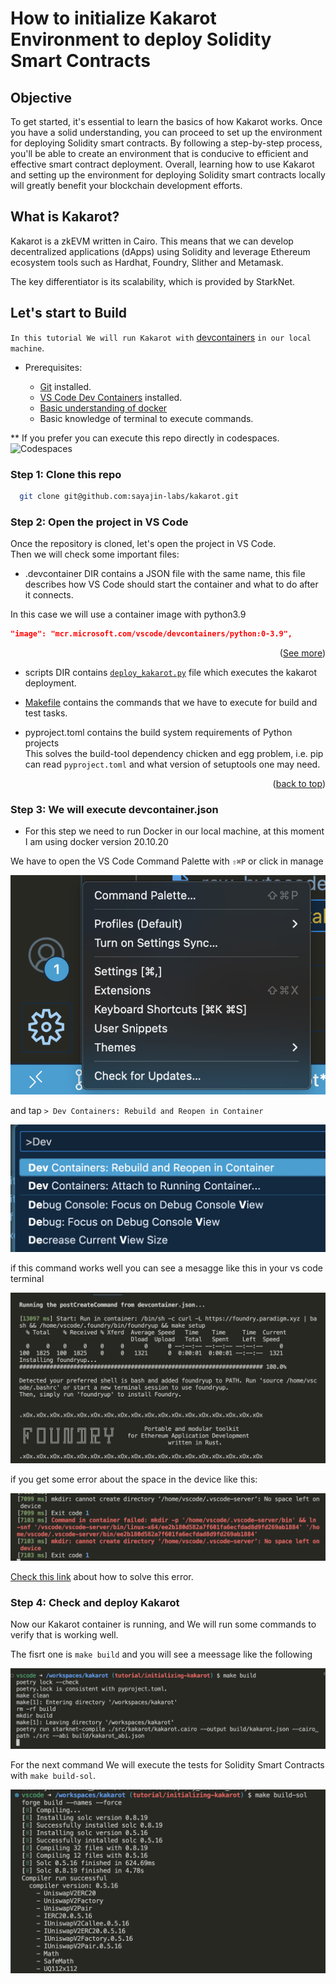 # How to initialize Kakarot Environment to deploy Solidity Smart Contracts

## Objective

To get started, it's essential to learn the basics of how Kakarot works. Once you have a solid understanding, you can proceed to set up the environment for deploying Solidity smart contracts. By following a step-by-step process, you'll be able to create an environment that is conducive to efficient and effective smart contract deployment.
Overall, learning how to use Kakarot and setting up the environment for deploying Solidity smart contracts locally will greatly benefit your blockchain development efforts.

## What is Kakarot?

Kakarot is a zkEVM written in Cairo. This means that we can develop decentralized applications (dApps) using Solidity and leverage Ethereum ecosystem tools such as Hardhat, Foundry, Slither and Metamask.

The key differentiator is its scalability, which is provided by StarkNet.

## Let's start to Build

`In this tutorial We will run Kakarot with` [devcontainers](https://code.visualstudio.com/docs/devcontainers/containers) `in our local machine`.

* Prerequisites:

  * [Git](https://git-scm.com/) installed.
  * [VS Code Dev Containers](ms-vscode-remote.remote-containers) installed.
  * [Basic understanding of docker](https://docs.docker.com/get-started/)
  * Basic knowledge of terminal to execute commands.

** If you prefer you can execute this repo directly in codespaces.
![Codespaces](../../img/codespaces.png)

### Step 1: Clone this repo

```bash
  git clone git@github.com:sayajin-labs/kakarot.git
```

### Step 2: Open the project in VS Code

Once the repository is cloned, let's open the project in VS Code.  
Then we will check some important files:

* .devcontainer DIR contains a JSON file with the same name, this file describes how VS Code should start the container and what to do after it connects.

In this case we will use a container image with python3.9

```json
"image": "mcr.microsoft.com/vscode/devcontainers/python:0-3.9",
```

<p align="right">(<a href="https://code.visualstudio.com/docs/devcontainers/create-dev-container" target="_blank">See more</a>)
</p>

* scripts DIR contains [`deploy_kakarot.py`](../../../scripts/deploy_kakarot.py) file which executes the kakarot deployment.

* [Makefile](../../../Makefile) contains the commands that we have to execute for build and test tasks.

* pyproject.toml contains the build system requirements of Python projects  
This solves the build-tool dependency chicken and egg problem, i.e. pip can read `pyproject.toml` and what version of setuptools one may need.

<p align="right">(<a href="#readme-top">back to top</a>)</p>

### Step 3: We will execute devcontainer.json

* For this step we need to run Docker in our local machine, at this moment I am using docker version 20.10.20

We have to open the VS Code Command Palette with `⇧⌘P` or click in manage

![Command Palette](../../img/command_palette.png)

and tap `> Dev Containers: Rebuild and Reopen in Container`

![Dev Containers](../../img/dev_containers.png)

if this command works well you can see a mesagge like this in your vs code terminal

![Container Run](../../img/container_run.png)

if you get some error about the space in the device like this:

![No Space Error](../../img/no_space_error.png)

[Check this link](https://github.com/microsoft/vscode-dev-containers/issues/128) about how to solve this error.

### Step 4: Check and deploy Kakarot

Now our Kakarot container is running, and We will run some commands to verify that is working well.  

The fisrt one is `make build` and you will see a meessage like the following

![make build](../../img/make_build.png)

For the next command We will execute the tests for Solidity Smart Contracts with `make build-sol`.  

![make build-sol](../../img/make_build_sol.png)
